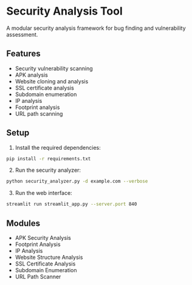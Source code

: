 
# Security Analysis Tool

A modular security analysis framework for bug finding and vulnerability assessment.

## Features

- Security vulnerability scanning
- APK analysis
- Website cloning and analysis
- SSL certificate analysis
- Subdomain enumeration
- IP analysis
- Footprint analysis
- URL path scanning

## Setup

1. Install the required dependencies:
```bash
pip install -r requirements.txt
```

2. Run the security analyzer:
```bash
python security_analyzer.py -d example.com --verbose
```

3. Run the web interface:
```bash
streamlit run streamlit_app.py --server.port 840
```

## Modules

- APK Security Analysis
- Footprint Analysis
- IP Analysis
- Website Structure Analysis
- SSL Certificate Analysis
- Subdomain Enumeration
- URL Path Scanner
